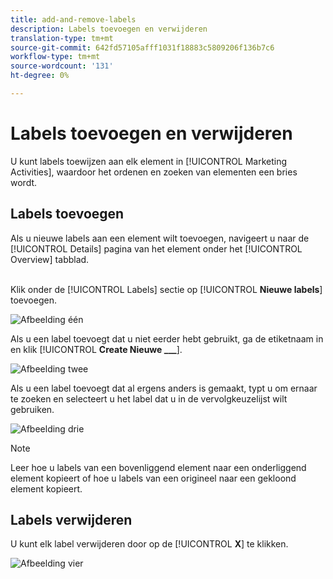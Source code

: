 ```yaml
---
title: add-and-remove-labels
description: Labels toevoegen en verwijderen
translation-type: tm+mt
source-git-commit: 642fd57105afff1031f18883c5809206f136b7c6
workflow-type: tm+mt
source-wordcount: '131'
ht-degree: 0%

---
```



# Labels toevoegen en verwijderen

U kunt labels toewijzen aan elk element in [!UICONTROL Marketing Activities], waardoor het ordenen en zoeken van elementen een bries wordt.

## Labels toevoegen

Als u nieuwe labels aan een element wilt toevoegen, navigeert u naar de [!UICONTROL Details] pagina van het element onder het [!UICONTROL Overview] tabblad.
<br> 

Klik onder de [!UICONTROL Labels] sectie op [!UICONTROL **Nieuwe labels**] toevoegen.

![Afbeelding één](/help/sky/assets/labels/add-and-remove-labels/add-and-remove-labels-1.jpg)

Als u een label toevoegt dat u niet eerder hebt gebruikt, ga de etiketnaam in en klik [!UICONTROL **Create Nieuwe ___**].

![Afbeelding twee](/help/sky/assets/labels/add-and-remove-labels/add-and-remove-labels-2.jpg)

Als u een label toevoegt dat al ergens anders is gemaakt, typt u om ernaar te zoeken en selecteert u het label dat u in de vervolgkeuzelijst wilt gebruiken.

![Afbeelding drie](/help/sky/assets/labels/add-and-remove-labels/add-and-remove-labels-3.jpg)

>[!NOTE]
>
>Leer hoe u labels van een bovenliggend element naar een onderliggend element kopieert of hoe u labels van een origineel naar een gekloond element kopieert.

## Labels verwijderen

U kunt elk label verwijderen door op de [!UICONTROL **X**] te klikken.

![Afbeelding vier](/help/sky/assets/labels/add-and-remove-labels/add-and-remove-labels-4.jpg)